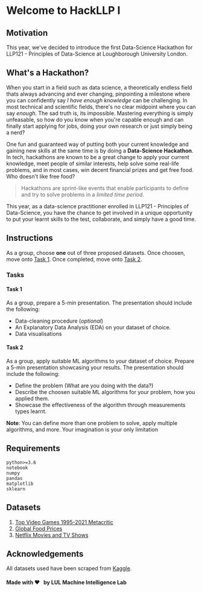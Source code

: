 # Welcome to HackLLP I

## Motivation

This year, we've decided to introduce the first Data-Science Hackathon for LLP121 - Principles of Data-Science at Loughborough University London.

## What's a Hackathon?

When you start in a field such as data science, a theoretically endless field thats always advancing and ever changing, pinpointing a milestone where you can confidently say _I have enough knowledge_ can be challenging. In most technical and scientific fields, there's no clear midpoint where you can say _enough_. The sad truth is, its impossible. Mastering everything is simply unfeasable, so how do you know when you're capable enough and can finally start applying for jobs, doing your own research or just simply being a nerd?

One fun and guaranteed way of putting both your current knowledge and gaining new skills at the same time is by doing a **Data-Science Hackathon**. In tech, hackathons are known to be a great change to apply your current knowledge, meet people of similar interests, help solve some real-life problems, and in most cases, win decent financial prizes and get free food. Who doesn't like free food?

> Hackathons are sprint-like events that enable participants to define and try to solve problems in a _limited time period_.

This year, as a data-science practitioner enrolled in LLP121 - Principles of Data-Science, you have the chance to get involved in a unique opportunity to put your learnt skills to the test, collaborate, and simply have a good time.

## Instructions

As a group, choose **one** out of three proposed datasets. Once choosen, move onto [Task 1](#task-1). Once completed, move onto [Task 2](#task-2). 

### Tasks

#### Task 1

As a group, prepare a 5-min presentation. The presentation should include the following:
- Data-cleaning procedure (*optional*)
- An Explanatory Data Analysis (EDA) on your dataset of choice.
- Data visualisations

#### Task 2

As a group, apply suitable ML algorithms to your dataset of choice. Prepare a 5-min presentation showcasing your results. The presentation should include the following:

- Define the problem (What are you doing with the data?)
- Describe the choosen suitable ML algorithms for your problem, how you applied them.
- Showcase the effectiveness of the algorithm through measurements types learnt.

**Note**: You can define more than one problem to solve, apply multiple algorithms, and more. Your imagination is your only limitation
## Requirements

```
python>=3.6
notebook
numpy
pandas
matplotlib
sklearn
```

## Datasets

1. [Top Video Games 1995-2021 Metacritic](https://www.kaggle.com/deepcontractor/top-video-games-19952021-metacritic)
2. [Global Food Prices](https://www.kaggle.com/lasaljaywardena/global-food-prices-dataset)
3. [Netflix Movies and TV Shows](https://www.kaggle.com/lasaljaywardena/global-food-prices-dataset)

## Acknowledgements

All datasets used have been scraped from [Kaggle](https://www.kaggle.com). 

#### Made with &#10084;&#65039; &nbsp; by LUL Machine Intelligence Lab
